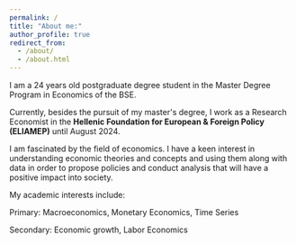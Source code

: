 ```yaml
---
permalink: /
title: "About me:"
author_profile: true
redirect_from: 
  - /about/
  - /about.html
---
```


I am a 24 years old postgraduate degree student in the Master Degree Program in Economics of the BSE.

Currently, besides the pursuit of my master's degree, I work as a Research Economist in the **Hellenic Foundation for European & Foreign Policy (ELIAMEP)** until August 2024.

I am fascinated by the field of economics. 
I have a keen interest in understanding economic theories and concepts and using them along with data in order to propose policies and conduct analysis that will have a positive impact into society.

My academic interests include:

Primary: Macroeconomics, Monetary Economics, Time Series

Secondary: Economic growth, Labor Economics


